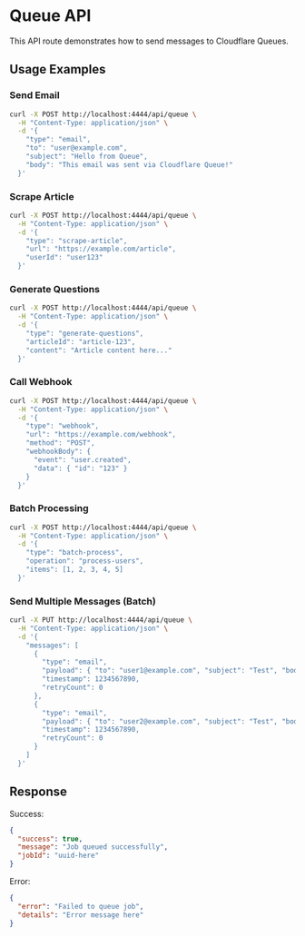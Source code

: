 # Queue API

This API route demonstrates how to send messages to Cloudflare Queues.

## Usage Examples

### Send Email

```bash
curl -X POST http://localhost:4444/api/queue \
  -H "Content-Type: application/json" \
  -d '{
    "type": "email",
    "to": "user@example.com",
    "subject": "Hello from Queue",
    "body": "This email was sent via Cloudflare Queue!"
  }'
```

### Scrape Article

```bash
curl -X POST http://localhost:4444/api/queue \
  -H "Content-Type: application/json" \
  -d '{
    "type": "scrape-article",
    "url": "https://example.com/article",
    "userId": "user123"
  }'
```

### Generate Questions

```bash
curl -X POST http://localhost:4444/api/queue \
  -H "Content-Type: application/json" \
  -d '{
    "type": "generate-questions",
    "articleId": "article-123",
    "content": "Article content here..."
  }'
```

### Call Webhook

```bash
curl -X POST http://localhost:4444/api/queue \
  -H "Content-Type: application/json" \
  -d '{
    "type": "webhook",
    "url": "https://example.com/webhook",
    "method": "POST",
    "webhookBody": {
      "event": "user.created",
      "data": { "id": "123" }
    }
  }'
```

### Batch Processing

```bash
curl -X POST http://localhost:4444/api/queue \
  -H "Content-Type: application/json" \
  -d '{
    "type": "batch-process",
    "operation": "process-users",
    "items": [1, 2, 3, 4, 5]
  }'
```

### Send Multiple Messages (Batch)

```bash
curl -X PUT http://localhost:4444/api/queue \
  -H "Content-Type: application/json" \
  -d '{
    "messages": [
      {
        "type": "email",
        "payload": { "to": "user1@example.com", "subject": "Test", "body": "Test" },
        "timestamp": 1234567890,
        "retryCount": 0
      },
      {
        "type": "email",
        "payload": { "to": "user2@example.com", "subject": "Test", "body": "Test" },
        "timestamp": 1234567890,
        "retryCount": 0
      }
    ]
  }'
```

## Response

Success:
```json
{
  "success": true,
  "message": "Job queued successfully",
  "jobId": "uuid-here"
}
```

Error:
```json
{
  "error": "Failed to queue job",
  "details": "Error message here"
}
```
